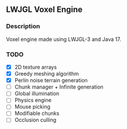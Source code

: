 LWJGL Voxel Engine
---
### Description
Voxel engine made using LWJGL-3 and Java 17.

### TODO
- [X] 2D texture arrays
- [X] Greedy meshing algorithm
- [X] Perlin noise terrain generation
- [ ] Chunk manager + Infinite generation
- [ ] Global illumination
- [ ] Physics engine
- [ ] Mouse picking
- [ ] Modifiable chunks
- [ ] Occlusion culling